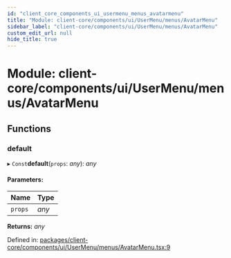 ```yaml
---
id: "client_core_components_ui_usermenu_menus_avatarmenu"
title: "Module: client-core/components/ui/UserMenu/menus/AvatarMenu"
sidebar_label: "client-core/components/ui/UserMenu/menus/AvatarMenu"
custom_edit_url: null
hide_title: true
---
```


# Module: client-core/components/ui/UserMenu/menus/AvatarMenu

## Functions

### default

▸ `Const`**default**(`props`: *any*): *any*

#### Parameters:

Name | Type |
:------ | :------ |
`props` | *any* |

**Returns:** *any*

Defined in: [packages/client-core/components/ui/UserMenu/menus/AvatarMenu.tsx:9](https://github.com/xr3ngine/xr3ngine/blob/5a0f83ed8/packages/client-core/components/ui/UserMenu/menus/AvatarMenu.tsx#L9)
